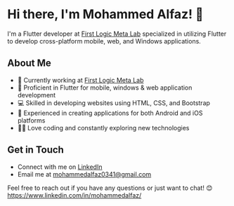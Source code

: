 # Hi there, I'm Mohammed Alfaz! 👋

I'm a Flutter developer at [First Logic Meta Lab](https://firstlogicmetalab.com/) specialized in utilizing Flutter to develop cross-platform mobile, web, and Windows applications.

## About Me

- 🔭 Currently working at [First Logic Meta Lab](https://firstlogicmetalab.com/)
- 🌱 Proficient in Flutter for mobile, windows & web application development
- 💻 Skilled in developing websites using HTML, CSS, and Bootstrap
- 🚀 Experienced in creating applications for both Android and iOS platforms
- 👨‍💻 Love coding and constantly exploring new technologies

## Get in Touch

- Connect with me on [LinkedIn](https://www.linkedin.com/in/mohammedalfaz/)
- Email me at mohammedalfaz0341@gmail.com

Feel free to reach out if you have any questions or just want to chat! 😊
https://www.linkedin.com/in/mohammedalfaz/
